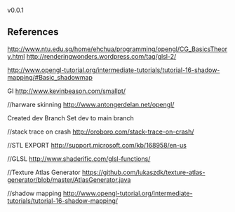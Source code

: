 v0.0.1

References
----------
http://www.ntu.edu.sg/home/ehchua/programming/opengl/CG_BasicsTheory.html
http://renderingwonders.wordpress.com/tag/glsl-2/

http://www.opengl-tutorial.org/intermediate-tutorials/tutorial-16-shadow-mapping/#Basic_shadowmap

GI
http://www.kevinbeason.com/smallpt/

//harware skinning
http://www.antongerdelan.net/opengl/

Created dev Branch
Set dev to main branch

//stack trace on crash
http://oroboro.com/stack-trace-on-crash/

//STL EXPORT
http://support.microsoft.com/kb/168958/en-us

//GLSL
http://www.shaderific.com/glsl-functions/

//Texture Atlas Generator
https://github.com/lukaszdk/texture-atlas-generator/blob/master/AtlasGenerator.java

//shadow mapping
http://www.opengl-tutorial.org/intermediate-tutorials/tutorial-16-shadow-mapping/